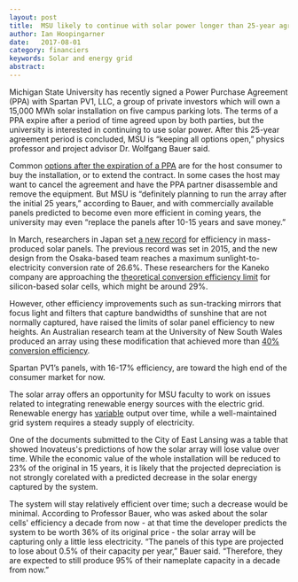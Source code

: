 ```yaml
---
layout: post
title:  MSU likely to continue with solar power longer than 25-year agreement
author: Ian Hoopingarner
date:   2017-08-01
category: financiers
keywords: Solar and energy grid
abstract: 
---
```


Michigan State University has recently signed a Power Purchase Agreement (PPA) with Spartan PV1, LLC, a group of private investors which will own a 15,000 MWh solar installation on five campus parking lots.  The terms of a PPA expire after a period of time agreed upon by both parties, but the university is interested in continuing to use solar power.  After this 25-year agreement period is concluded, MSU is “keeping all options open,” physics professor and project advisor Dr. Wolfgang Bauer said.</p>

Common [options after the expiration of a PPA](https://us.sunpower.com/sites/sunpower/files/media-library/white-papers/wp-why-power-purchase-agreements-make-sense.pdf) are for the host consumer to buy the installation, or to extend the contract.  In some cases the host may want to cancel the agreement and have the PPA partner disassemble and remove the equipment.  But MSU is “definitely planning to run the array after the initial 25 years,” according to Bauer, and with commercially available panels predicted to become even more efficient in coming years, the university may even “replace the panels after 10-15 years and save money.”  

In March, researchers in Japan set [a new record](https://www.sciencealert.com/researchers-have-broken-the-record-for-solar-panel-efficiency-again) for efficiency in mass-produced solar panels.  The previous record was set in 2015, and the new design from the Osaka-based team reaches a maximum sunlight-to-electricity conversion rate of 26.6%.  These researchers for the Kaneko company are approaching the [theoretical conversion efficiency limit](https://www.nature.com/articles/nenergy201732) for silicon-based solar cells, which might be around 29%.  

However, other efficiency improvements such as sun-tracking mirrors that focus light and filters that capture bandwidths of sunshine that are not normally captured, have raised the limits of solar panel efficiency to new heights.  An Australian research team at the University of New South Wales produced an array using these modification that achieved more than [40% conversion efficiency](https://www.sciencealert.com/australian-researchers-have-converted-sunlight-into-electricity-with-more-than-40-efficiency).  

Spartan PV1’s panels, with 16-17% efficiency, are toward the high end of the consumer market for now.

The solar array offers an opportunity for MSU faculty to work on issues related to integrating renewable energy sources with the electric grid.  Renewable energy has [variable](http://new.abb.com/substations/energy-storage-applications/capacity-firming) output over time, while a well-maintained grid system requires a steady supply of electricity.  

One of the documents submitted to the City of East Lansing was a table that showed Inovateus's predictions of how the solar array will lose value over time.   While the economic value of the whole installation will be reduced to 23% of the original in 15 years, it is likely that the projected depreciation is not strongly corelated with a predicted decrease in the solar energy captured by the system.  

The system will stay relatively efficient over time; such a decrease would be minimal.  According to Professor Bauer, who was asked about the solar cells' efficiency a decade from now - at that time the developer predicts the system to be worth 36% of its original price - the solar array will be capturing only a little less electricity.  “The panels of this type are projected to lose about 0.5% of their capacity per year,” Bauer said.  “Therefore, they are expected to still produce 95% of their nameplate capacity in a decade from now.”
